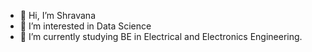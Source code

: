 - 👋 Hi, I’m Shravana 
- 👀 I’m interested in Data Science
- 🌱 I’m currently studying BE in Electrical and Electronics Engineering.

<!---
Shravanah/Shravanah is a ✨ special ✨ repository because its `README.md` (this file) appears on your GitHub profile.
You can click the Preview link to take a look at your changes.
--->
